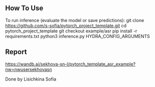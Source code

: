 ## How To Use
To run inference (evaluate the model or save predictions):
git clone https://github.com/s-sofia/pytorch_project_template.git
cd pytorch_project_template
git checkout example/asr
pip install -r requirements.txt
python3 inference.py HYDRA_CONFIG_ARGUMENTS

## Report
https://wandb.ai/sekhova-sn-l/pytorch_template_asr_example?nw=nwusersekhovasn

Done by Lisichkina Sofia
